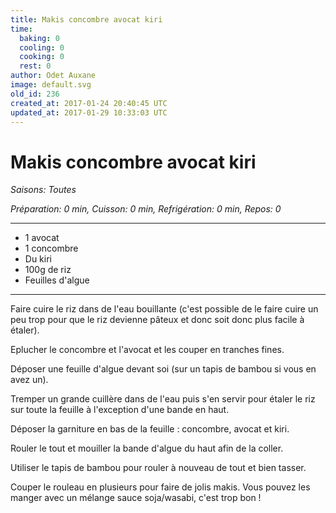 ```yaml
---
title: Makis concombre avocat kiri
time:
  baking: 0
  cooling: 0
  cooking: 0
  rest: 0
author: Odet Auxane
image: default.svg
old_id: 236
created_at: 2017-01-24 20:40:45 UTC
updated_at: 2017-01-29 10:33:03 UTC
---
```


# Makis concombre avocat kiri



*Saisons: Toutes*

*Préparation: 0 min, Cuisson: 0 min, Refrigération: 0 min, Repos: 0*

---

- 1 avocat 
- 1 concombre
- Du kiri
- 100g de riz
- Feuilles d'algue 

---

Faire cuire le riz dans de l'eau bouillante (c'est possible de le faire cuire un peu trop pour que le riz devienne pâteux et donc soit donc plus facile à étaler). 

Eplucher le concombre et l'avocat et les couper en tranches fines. 

Déposer une feuille d'algue devant soi (sur un tapis de bambou si vous en avez un). 

Tremper un grande cuillère dans de l'eau puis s'en servir pour étaler le riz sur toute la feuille à l'exception d'une bande en haut. 

Déposer la garniture en bas de la feuille : concombre, avocat et kiri. 

Rouler le tout et mouiller la bande d'algue du haut afin de la coller. 

Utiliser le tapis de bambou pour rouler à nouveau de tout et bien tasser. 

Couper le rouleau en plusieurs pour faire de jolis makis. Vous pouvez les manger avec un mélange sauce soja/wasabi, c'est trop bon ! 
